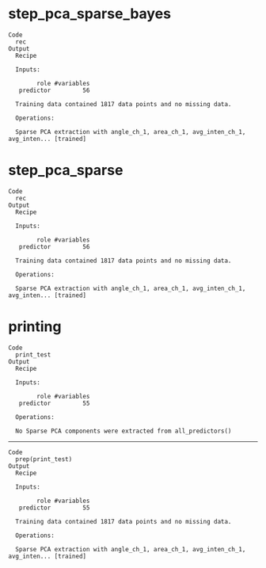 # step_pca_sparse_bayes

    Code
      rec
    Output
      Recipe
      
      Inputs:
      
            role #variables
       predictor         56
      
      Training data contained 1817 data points and no missing data.
      
      Operations:
      
      Sparse PCA extraction with angle_ch_1, area_ch_1, avg_inten_ch_1, avg_inten... [trained]

# step_pca_sparse

    Code
      rec
    Output
      Recipe
      
      Inputs:
      
            role #variables
       predictor         56
      
      Training data contained 1817 data points and no missing data.
      
      Operations:
      
      Sparse PCA extraction with angle_ch_1, area_ch_1, avg_inten_ch_1, avg_inten... [trained]

# printing

    Code
      print_test
    Output
      Recipe
      
      Inputs:
      
            role #variables
       predictor         55
      
      Operations:
      
      No Sparse PCA components were extracted from all_predictors()

---

    Code
      prep(print_test)
    Output
      Recipe
      
      Inputs:
      
            role #variables
       predictor         55
      
      Training data contained 1817 data points and no missing data.
      
      Operations:
      
      Sparse PCA extraction with angle_ch_1, area_ch_1, avg_inten_ch_1, avg_inten... [trained]

